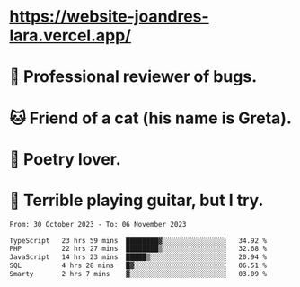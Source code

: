 # https://website-joandres-lara.vercel.app/
# 🐛 Professional reviewer of bugs.
# 🐱 Friend of a cat (his name is Greta).
# 📜 Poetry lover.
# 🎸 Terrible playing guitar, but I try.

<!--START_SECTION:waka-->

```txt
From: 30 October 2023 - To: 06 November 2023

TypeScript   23 hrs 59 mins  ████████▓░░░░░░░░░░░░░░░░   34.92 %
PHP          22 hrs 27 mins  ████████▒░░░░░░░░░░░░░░░░   32.68 %
JavaScript   14 hrs 23 mins  █████▒░░░░░░░░░░░░░░░░░░░   20.94 %
SQL          4 hrs 28 mins   █▓░░░░░░░░░░░░░░░░░░░░░░░   06.51 %
Smarty       2 hrs 7 mins    ▓░░░░░░░░░░░░░░░░░░░░░░░░   03.09 %
```

<!--END_SECTION:waka-->
